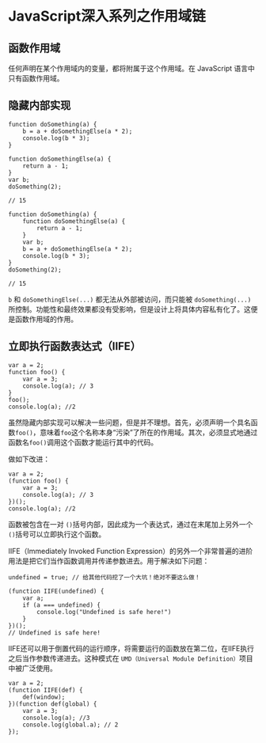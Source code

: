 # JavaScript深入系列之作用域链

## 函数作用域

任何声明在某个作用域内的变量，都将附属于这个作用域。在 JavaScript 语言中只有函数作用域。

## 隐藏内部实现

```
function doSomething(a) {
    b = a + doSomethingElse(a * 2);
    console.log(b * 3);
}   

function doSomethingElse(a) {
    return a - 1;
}
var b;
doSomething(2); 

// 15
```

```
function doSomething(a) {
    function doSomethingElse(a) {
        return a - 1;
    }
    var b;
    b = a + doSomethingElse(a * 2);
    console.log(b * 3);
}
doSomething(2); 

// 15
```

`b` 和 `doSomethingElse(...)` 都无法从外部被访问，而只能被 `doSomething(...)` 所控制。功能性和最终效果都没有受影响，但是设计上将具体内容私有化了。这便是函数作用域的作用。

## 立即执行函数表达式（IIFE）

```
var a = 2;
function foo() {
    var a = 3;
    console.log(a); // 3
}
foo();
console.log(a); //2
```

虽然隐藏内部实现可以解决一些问题，但是并不理想。首先，必须声明一个具名函数`foo()`，意味着`foo`这个名称本身“污染”了所在的作用域。其次，必须显式地通过函数名`foo()`调用这个函数才能运行其中的代码。
 
做如下改进：

```
var a = 2;
(function foo() {
    var a = 3;
    console.log(a); // 3
})();
console.log(a); //2 
```

函数被包含在一对 `()`括号内部，因此成为一个表达式，通过在末尾加上另外一个 `()`括号可以立即执行这个函数。

IIFE（Immediately Invoked Function Expression）的另外一个非常普遍的进阶用法是把它们当作函数调用并传递参数进去。用于解决如下问题：

```
undefined = true; // 给其他代码挖了一个大坑！绝对不要这么做！

(function IIFE(undefined) {
    var a;
    if (a === undefined) {
        console.log("Undefined is safe here!")
    }
})();
// Undefined is safe here!
```

IIFE还可以用于倒置代码的运行顺序，将需要运行的函数放在第二位，在IIFE执行之后当作参数传递进去。这种模式在 `UMD（Universal Module Definition）`项目中被广泛使用。

```
var a = 2;
(function IIFE(def) {
    def(window);
})(function def(global) {
    var a = 3;
    console.log(a); //3 
    console.log(global.a); // 2
});
```

